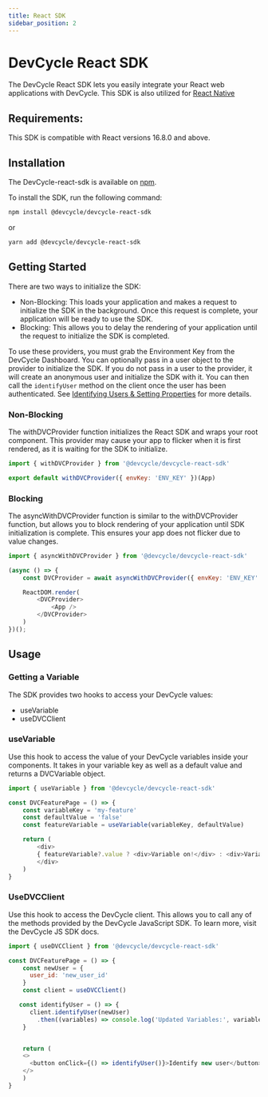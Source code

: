 ```yaml
---
title: React SDK
sidebar_position: 2
---
```


# DevCycle React SDK

The DevCycle React SDK lets you easily integrate your React web applications with DevCycle. This SDK is also utilized for [React Native](/docs/sdk/client-side-sdks/react-native)


## Requirements: 

This SDK is compatible with React versions 16.8.0 and above.


## Installation

The DevCycle-react-sdk is available on [npm](https://www.npmjs.com/package/@devcycle/devcycle-react-sdk).

To install the SDK, run the following command:

```bash
npm install @devcycle/devcycle-react-sdk
```
or

```bash
yarn add @devcycle/devcycle-react-sdk
```

## Getting Started

There are two ways to initialize the SDK:
* Non-Blocking: This loads your application and makes a request to initialize the SDK in the background. Once this request is complete,
  your application will be ready to use the SDK.
* Blocking: This allows you to delay the rendering of your application until the request to initialize the SDK is completed.

To use these providers, you must grab the Environment Key from the DevCycle Dashboard.
You can optionally pass in a user object to the provider to initialize the SDK.
If you do not pass in a user to the provider, it will create an anonymous user and initialize the SDK with it.
You can then call the `identifyUser` method on the client once the user has been authenticated.
See [Identifying Users & Setting Properties](/docs/sdk/features/identify) for more details.

### Non-Blocking

The withDVCProvider function initializes the React SDK and wraps your root component. This provider may cause your app
to flicker when it is first rendered, as it is waiting for the SDK to initialize.

```js
import { withDVCProvider } from '@devcycle/devcycle-react-sdk'
```
```js
export default withDVCProvider({ envKey: 'ENV_KEY' })(App)
```

### Blocking

The asyncWithDVCProvider function is similar to the withDVCProvider function, but allows you to block rendering of your application
until SDK initialization is complete. This ensures your app does not flicker due to value changes.

```js
import { asyncWithDVCProvider } from '@devcycle/devcycle-react-sdk'
```
```js
(async () => {
    const DVCProvider = await asyncWithDVCProvider({ envKey: 'ENV_KEY' })

    ReactDOM.render(
        <DVCProvider>
            <App />
        </DVCProvider>
    )
})();
```

## Usage

### Getting a Variable

The SDK provides two hooks to access your DevCycle values:
* useVariable
* useDVCClient

### useVariable
Use this hook to access the value of your DevCycle variables inside your components.
It takes in your variable key as well as a default value and returns a DVCVariable object.

```js
import { useVariable } from '@devcycle/devcycle-react-sdk'

const DVCFeaturePage = () => {
    const variableKey = 'my-feature'
    const defaultValue = 'false'
    const featureVariable = useVariable(variableKey, defaultValue)

    return (
        <div>
        { featureVariable?.value ? <div>Variable on!</div> : <div>Variable off</div> }
        </div>
    )
}
```

### UseDVCClient
Use this hook to access the DevCycle client. This allows you to call any of the methods provided by the DevCycle JavaScript SDK.
To learn more, visit the DevCycle JS SDK docs.

```js
import { useDVCClient } from '@devcycle/devcycle-react-sdk'

const DVCFeaturePage = () => {
    const newUser = {
      user_id: 'new_user_id'
    }
    const client = useDVCClient()

   const identifyUser = () => {
      client.identifyUser(newUser)
        .then((variables) => console.log('Updated Variables:', variables))
    }


    return (
    <>
      <button onClick={() => identifyUser()}>Identify new user</button>
    </>
    )
}
```
